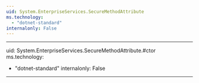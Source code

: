 ```yaml
---
uid: System.EnterpriseServices.SecureMethodAttribute
ms.technology: 
  - "dotnet-standard"
internalonly: False
---
```


---
uid: System.EnterpriseServices.SecureMethodAttribute.#ctor
ms.technology: 
  - "dotnet-standard"
internalonly: False
---
